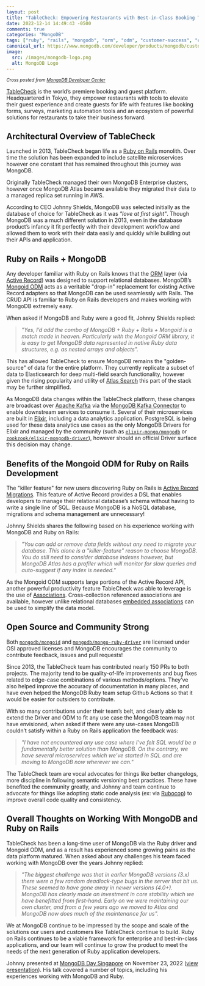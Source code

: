 ```yaml
---
layout: post
title: "TableCheck: Empowering Restaurants with Best-in-Class Booking Tools Powered by MongoDB"
date: 2022-12-14 14:49:43 -0500
comments: true
categories: "MongoDB"
tags: ["ruby", "rails", "mongodb", "orm", "odm", "customer-success", "cross-post"]
canonical_url: https://www.mongodb.com/developer/products/mongodb/customer-success-ruby-tablecheck/
image:
  src: /images/mongodb-logo.png
  alt: MongoDB Logo
---
```

<div class="note info">
<small><em>Cross posted from <a href="https://www.mongodb.com/developer/products/mongodb/customer-success-ruby-tablecheck/">MongoDB Developer Center</a></em></small>
</div>

[TableCheck](https://tablecheck.com/) is the world’s premiere booking and guest platform. Headquartered in Tokyo, they empower restaurants with tools to elevate their guest experience and create guests for life with features like booking forms, surveys, marketing automation tools and an ecosystem of powerful solutions for restaurants to take their business forward.

## Architectural Overview of TableCheck

Launched in 2013, TableCheck began life as a [Ruby on Rails](https://rubyonrails.org/) monolith. Over time the solution has been expanded to include satellite microservices however one constant that has remained throughout this journey was MongoDB.

Originally TableCheck managed their own MongoDB Enterprise clusters, however once MongoDB Atlas became available they migrated their data to a managed replica set running in AWS.

According to CEO Johnny Shields, MongoDB was selected initially as the database of choice for TableCheck as it was _"love at first sight"_. Though MongoDB was a much different solution in 2013, even in the database product’s infancy it fit perfectly with their development workflow and allowed them to work with their data easily and quickly while building out their APIs and application.

## Ruby on Rails + MongoDB

Any developer familiar with Ruby on Rails knows that the [ORM](https://en.wikipedia.org/wiki/Object-relational_mapping) layer (via [Active Record](https://guides.rubyonrails.org/active_record_basics.html)) was designed to support relational databases. MongoDB’s [Mongoid ODM](https://www.mongodb.com/docs/mongoid/current/) acts as a veritable "drop-in" replacement for existing Active Record adapters so that MongoDB can be used seamlessly with Rails. The CRUD API is familiar to Ruby on Rails developers and makes working with MongoDB extremely easy.

When asked if MongoDB and Ruby were a good fit, Johnny Shields replied:
> _"Yes, I’d add the combo of MongoDB + Ruby + Rails + Mongoid is a match made in heaven. Particularly with the Mongoid ORM library, it is easy to get MongoDB data represented in native Ruby data structures, e.g. as nested arrays and objects"._

This has allowed TableCheck to ensure MongoDB remains the "golden-source" of data for the entire platform. They currently replicate a subset of data to Elasticsearch for deep multi-field search functionality, however given the rising popularity and utility of [Atlas Search](https://www.mongodb.com/docs/atlas/atlas-search/) this part of the stack may be further simplified.

As MongoDB data changes within the TableCheck platform, these changes are broadcast over [Apache Kafka](https://kafka.apache.org/) via the [MongoDB Kafka Connector](https://www.mongodb.com/docs/kafka-connector/current/) to enable downstream services to consume it. Several of their microservices are built in [Elixir](https://elixir-lang.org/), including a data analytics application. PostgreSQL is being used for these data analytics use cases as the only MongoDB Drivers for Elixir and managed by the community (such as [`elixir-mongo/mongodb`](https://github.com/elixir-mongo/mongodb) or [`zookzook/elixir-mongodb-driver`](https://github.com/zookzook/elixir-mongodb-driver)), however should an official Driver surface this decision may change.

## Benefits of the Mongoid ODM for Ruby on Rails Development

The "killer feature" for new users discovering Ruby on Rails is [Active Record Migrations](https://guides.rubyonrails.org/active_record_migrations.html). This feature of Active Record provides a DSL that enables developers to manage their relational database’s schema without having to write a single line of SQL. Because MongoDB is a NoSQL database, migrations and schema management are unnecessary!

Johnny Shields shares the following based on his experience working with MongoDB and Ruby on Rails:
> _"You can add or remove data fields without any need to migrate your database. This alone is a "killer-feature" reason to choose MongoDB. You do still need to consider database indexes however, but MongoDB Atlas has a profiler which will monitor for slow queries and auto-suggest if any index is needed."_

As the Mongoid ODM supports large portions of the Active Record API, another powerful productivity feature TableCheck was able to leverage is the use of [Associations](https://www.mongodb.com/docs/mongoid/current/reference/associations/). Cross-collection referenced associations are available, however unlike relational databases [embedded associations](https://www.mongodb.com/docs/mongoid/current/reference/associations/#embedded-associations) can be used to simplify the data model.

## Open Source and Community Strong

Both [`mongodb/mongoid`](https://github.com/mongodb/mongoid) and [`mongodb/mongo-ruby-driver`](https://github.com/mongodb/mongo-ruby-driver) are licensed under OSI approved licenses and MongoDB encourages the community to contribute feedback, issues and pull requests!

Since 2013, the TableCheck team has contributed nearly 150 PRs to both projects. The majority tend to be quality-of-life improvements and bug fixes related to edge-case combinations of various methods/options. They’ve also helped improve the accuracy of documentation in many places, and have even helped the MongoDB Ruby team setup Github Actions so that it would be easier for outsiders to contribute.

With so many contributions under their team’s belt, and clearly able to extend the Driver and ODM to fit any use case the MongoDB team may not have envisioned, when asked if there were any use-cases MongoDB couldn’t satisfy within a Ruby on Rails application the feedback was:
> _"I have not encountered any use case where I’ve felt SQL would be a fundamentally better solution than MongoDB. On the contrary, we have several microservices which we’ve started in SQL and are moving to MongoDB now wherever we can."_

The TableCheck team are vocal advocates for things like better changelogs, more discipline in following semantic versioning best practices. These have benefited the community greatly, and Johnny and team continue to advocate for things like adopting static code analysis (ex: via [Rubocop](https://github.com/rubocop/rubocop)) to improve overall code quality and consistency.

## Overall Thoughts on Working With MongoDB and Ruby on Rails

TableCheck has been a long-time user of MongoDB via the Ruby driver and Mongoid ODM, and as a result has experienced some growing pains as the data platform matured. When asked about any challenges his team faced working with MongoDB over the years Johnny replied:
> _"The biggest challenge was that in earlier MongoDB versions (3.x) there were a few random deadlock-type bugs in the server that bit us. These seemed to have gone away in newer versions (4.0+). MongoDB has clearly made an investment in core stability which we have benefitted from first-hand. Early on we were maintaining our own cluster, and from a few years ago we moved to Atlas and MongoDB now does much of the maintenance for us"._

We at MongoDB continue to be impressed by the scope and scale of the solutions our users and customers like TableCheck continue to build. Ruby on Rails continues to be a viable framework for enterprise and best-in-class applications, and our team will continue to grow the product to meet the needs of the next generation of Ruby application developers.

Johnny presented at [MongoDB Day Singapore](https://www.mongodb.com/events/mongodb-days-apac-2022/singapore) on November 23, 2022 ([view presentation](https://vimeo.com/780220683)). His talk covered a number of topics, including his experiences working with MongoDB and Ruby.